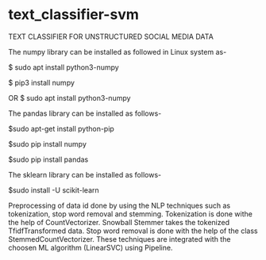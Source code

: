 # text_classifier-svm
TEXT CLASSIFIER FOR UNSTRUCTURED SOCIAL MEDIA DATA

The numpy library can be installed as followed in Linux system as-

$ sudo apt install python3-numpy

$ pip3 install numpy 

OR
$ sudo apt install python3-numpy

The pandas library can be installed as follows-

$sudo apt-get install python-pip

$sudo pip install numpy

$sudo pip install pandas

The sklearn library can be installed as follows-

$sudo install -U scikit-learn

Preprocessing of data id done by using the NLP techniques such as tokenization, stop word removal and stemming.
Tokenization is done withe the help of CountVectorizer. Snowball Stemmer takes the tokenized TfidfTransformed data.
Stop word removal is done with the help of the class StemmedCountVectorizer. 
These techniques are integrated with the choosen ML algorithm (LinearSVC) using Pipeline.
